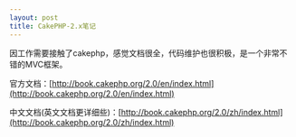 ```yaml
---
layout: post
title: CakePHP-2.x笔记
---
```


因工作需要接触了cakephp，感觉文档很全，代码维护也很积极，是一个非常不错的MVC框架。


官方文档：[http://book.cakephp.org/2.0/en/index.html](http://book.cakephp.org/2.0/en/index.html)

中文文档(英文文档更详细些)：[http://book.cakephp.org/2.0/zh/index.html](http://book.cakephp.org/2.0/zh/index.html)